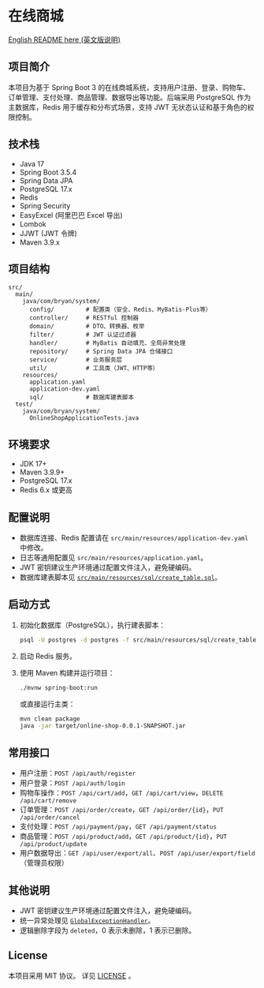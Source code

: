 # 在线商城

[English README here (英文版说明)](./README.md)

## 项目简介

本项目为基于 Spring Boot 3 的在线商城系统，支持用户注册、登录、购物车、订单管理、支付处理、商品管理、数据导出等功能。后端采用 PostgreSQL 作为主数据库，Redis 用于缓存和分布式场景，支持 JWT 无状态认证和基于角色的权限控制。

## 技术栈

- Java 17
- Spring Boot 3.5.4
- Spring Data JPA
- PostgreSQL 17.x
- Redis
- Spring Security
- EasyExcel (阿里巴巴 Excel 导出)
- Lombok
- JJWT (JWT 令牌)
- Maven 3.9.x

## 项目结构

```
src/
  main/
    java/com/bryan/system/
      config/         # 配置类（安全、Redis、MyBatis-Plus等）
      controller/     # RESTful 控制器
      domain/         # DTO、转换器、枚举
      filter/         # JWT 认证过滤器
      handler/        # MyBatis 自动填充、全局异常处理
      repository/     # Spring Data JPA 仓储接口
      service/        # 业务服务层
      util/           # 工具类（JWT、HTTP等）
    resources/
      application.yaml
      application-dev.yaml
      sql/            # 数据库建表脚本
  test/
    java/com/bryan/system/
      OnlineShopApplicationTests.java
```

## 环境要求

- JDK 17+
- Maven 3.9.9+
- PostgreSQL 17.x
- Redis 6.x 或更高

## 配置说明

- 数据库连接、Redis 配置请在 `src/main/resources/application-dev.yaml` 中修改。
- 日志等通用配置见 `src/main/resources/application.yaml`。
- JWT 密钥建议生产环境通过配置文件注入，避免硬编码。
- 数据库建表脚本见 [`src/main/resources/sql/create_table.sql`](src/main/resources/sql/create_table.sql)。

## 启动方式

1. 初始化数据库（PostgreSQL），执行建表脚本：

   ```sh
   psql -U postgres -d postgres -f src/main/resources/sql/create_table.sql
   ```
2. 启动 Redis 服务。
3. 使用 Maven 构建并运行项目：

   ```sh
   ./mvnw spring-boot:run
   ```

   或直接运行主类：

   ```sh
   mvn clean package
   java -jar target/online-shop-0.0.1-SNAPSHOT.jar
   ```

## 常用接口

- 用户注册：`POST /api/auth/register`
- 用户登录：`POST /api/auth/login`
- 购物车操作：`POST /api/cart/add`，`GET /api/cart/view`，`DELETE /api/cart/remove`
- 订单管理：`POST /api/order/create`，`GET /api/order/{id}`，`PUT /api/order/cancel`
- 支付处理：`POST /api/payment/pay`，`GET /api/payment/status`
- 商品管理：`POST /api/product/add`，`GET /api/product/{id}`，`PUT /api/product/update`
- 用户数据导出：`GET /api/user/export/all`、`POST /api/user/export/field`（管理员权限）

## 其他说明

- JWT 密钥建议生产环境通过配置文件注入，避免硬编码。
- 统一异常处理见 [`GlobalExceptionHandler`](src/main/java/com/bryan/system/handler/GlobalExceptionHandler.java)。
- 逻辑删除字段为 `deleted`，0 表示未删除，1 表示已删除。

## License

本项目采用 MIT 协议。
详见 [LICENSE](LICENSE) 。